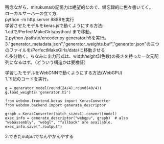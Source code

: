残念ながら、mirukumaの記憶力は絶望的なので、備忘録的に色々書いてく。  
ローカルサーバーの立て方:  
  python -m http.server 8888を実行  
学習させたモデルをkeras.jsで動くようにする方法:  
  1.cdで/PerfectMakeGirls/python/ まで移動。  
  2.python /path/to/encoder.py generator.h5を実行。  
  3."generator_metadata.json","generator_weights.buf","generator.json"の三つのファイルを/PerfectMakeGirls/data/に移動させる  
  4.多分動く。ちなみに出力形式は、width*height*3(色数)の長さを持った一次元配列になるはず。（どういう構造かは要検証）  

学習したモデルをWebDNNで動くようにする方法(WebGPU)  
  1.下記のコードを実行。  
    
    g = generator_model(round(24/4),round(40/4))
    g.load_weights('generator.h5')

    from webdnn.frontend.keras import KerasConverter
    from webdnn.backend import generate_descriptor

    graph = KerasConverter(batch_size=1).convert(model)
    exec_info = generate_descriptor("webgpu", graph)  # also "webassembly", "webgl", "fallback" are available.
    exec_info.save("./output")
    
  2.できたoutputでなんやかんやする  
